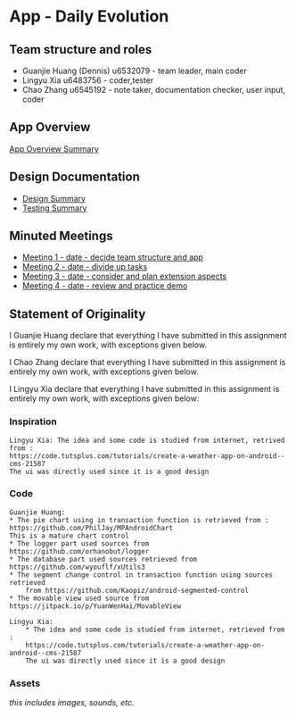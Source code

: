 # App - Daily Evolution

## Team structure and roles 
+ Guanjie Huang (Dennis) u6532079 - team leader, main coder
+ Lingyu Xia u6483756 - coder,tester
+ Chao Zhang u6545192 - note taker, documentation checker, user input, coder

## App Overview 

[App Overview Summary](https://gitlab.cecs.anu.edu.au/u6532079/assignapp2019s1/wikis/Overview-summary)

## Design Documentation 
+ [Design Summary](https://gitlab.cecs.anu.edu.au/u6532079/assignapp2019s1/wikis/designsummary)
+ [Testing Summary](https://gitlab.cecs.anu.edu.au/u6532079/assignapp2019s1/wikis/testingsummary)

## Minuted Meetings
+ [Meeting 1 - date - decide team structure and app](https://gitlab.cecs.anu.edu.au/u6532079/assignapp2019s1/wikis/meeting1)
+ [Meeting 2 - date - divide up tasks](https://gitlab.cecs.anu.edu.au/u6532079/assignapp2019s1/wikis/meeting2)
+ [Meeting 3 - date - consider and plan extension aspects](https://gitlab.cecs.anu.edu.au/u6532079/assignapp2019s1/wikis/meeting3)
+ [Meeting 4 - date - review and practice demo](https://gitlab.cecs.anu.edu.au/u6532079/assignapp2019s1/wikis/meeting4)

## Statement of Originality

I Guanjie Huang declare that everything I have submitted in this
assignment is entirely my own work, with exceptions given below.

I Chao Zhang declare that everything I have submitted in this
assignment is entirely my own work, with exceptions given below.

I Lingyu Xia declare that everything I have submitted in this
assignment is entirely my own work, with exceptions given below:


### Inspiration

    Lingyu Xia: The idea and some code is studied from internet, retrived from :
    https://code.tutsplus.com/tutorials/create-a-weather-app-on-android--cms-21587
    The ui was directly used since it is a good design




### Code

    Guanjie Huang:
    * The pie chart using in transaction function is retrieved from :
    https://github.com/PhilJay/MPAndroidChart
    This is a mature chart control
    * The logger part used sources from https://github.com/orhanobut/logger
    * The database part used sources retrieved from https://github.com/wyouflf/xUtils3
    * The segment change control in transaction function using sources retrieved
        from https://github.com/Kaopiz/android-segmented-control
    * The movable view used source from https://jitpack.io/p/YuanWenHai/MovableView

    Lingyu Xia:
        * The idea and some code is studied from internet, retrieved from :
        https://code.tutsplus.com/tutorials/create-a-weather-app-on-android--cms-21587
        The ui was directly used since it is a good design

### Assets 

_this includes images, sounds, etc._